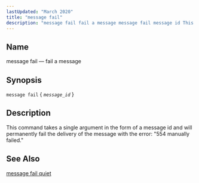 ```yaml
---
lastUpdated: "March 2020"
title: "message fail"
description: "message fail fail a message message fail message id This command takes a single argument in the form of a message id and will permanently fail the delivery of the message with the error 554 manually failed message fail quiet..."
---
```


<a name="console_commands.message_fail"></a> 
## Name

message fail — fail a message

## Synopsis

`message fail` { *`message_id`* }

<a name="idp16125280"></a> 
## Description

This command takes a single argument in the form of a message id and will permanently fail the delivery of the message with the error: "554 manually failed."

<a name="idp16127040"></a> 
## See Also

[message fail quiet](/momentum/3/3-reference/3-reference-console-commands-message-fail-quiet)